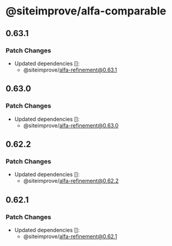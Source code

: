 # @siteimprove/alfa-comparable

## 0.63.1

### Patch Changes

- Updated dependencies []:
  - @siteimprove/alfa-refinement@0.63.1

## 0.63.0

### Patch Changes

- Updated dependencies []:
  - @siteimprove/alfa-refinement@0.63.0

## 0.62.2

### Patch Changes

- Updated dependencies []:
  - @siteimprove/alfa-refinement@0.62.2

## 0.62.1

### Patch Changes

- Updated dependencies []:
  - @siteimprove/alfa-refinement@0.62.1
